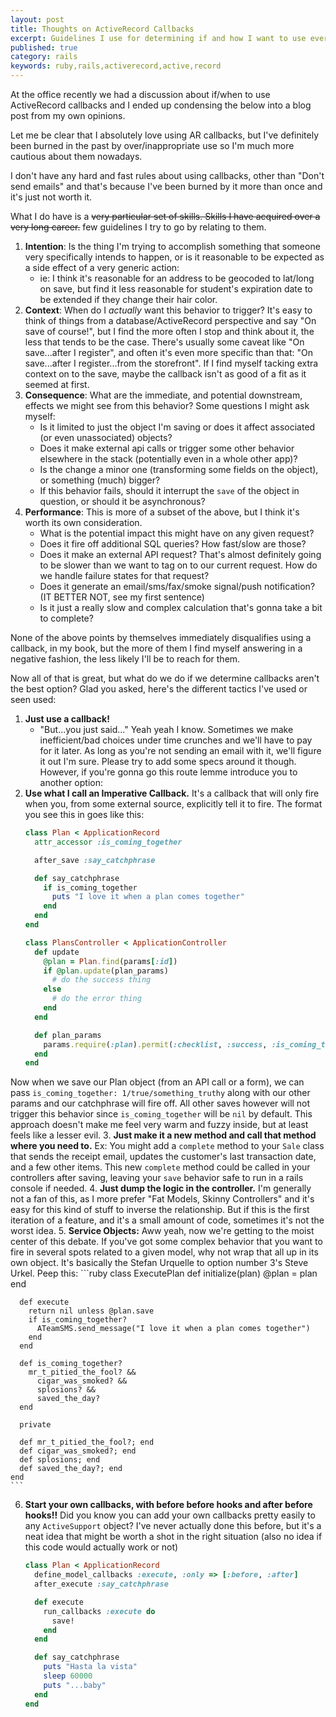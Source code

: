 ```yaml
---
layout: post
title: Thoughts on ActiveRecord Callbacks
excerpt: Guidelines I use for determining if and how I want to use everyone's favorite before/after hooks in Rails
published: true
category: rails
keywords: ruby,rails,activerecord,active,record
---
```

At the office recently we had a discussion about if/when to use ActiveRecord callbacks and I ended up condensing the below into a blog post from my own opinions.

Let me be clear that I absolutely love using AR callbacks, but I've definitely been burned in the past by over/inappropriate use so I'm much more cautious about them nowadays.

I don't have any hard and fast rules about using callbacks, other than "Don't send emails" and that's because I've been burned by it more than once and it's just not worth it.

What I do have is a ~~very particular set of skills. Skills I have acquired over a very long career.~~ few guidelines I try to go by relating to them.

1. **Intention**: Is the thing I'm trying to accomplish something that someone very specifically intends to happen, or is it reasonable to be expected as a side effect of a very generic action:
    - ie: I think it's reasonable for an address to be geocoded to lat/long on save, but find it less reasonable for student's expiration date to be extended if they change their hair color.
2. **Context**: When do I _actually_ want this behavior to trigger? It's easy to think of things from a database/ActiveRecord perspective and say "On save of course!", but I find the more often I stop and think about it, the less that tends to be the case.  There's usually some caveat like "On save...after I register", and often it's even more specific than that: "On save...after I register...from the storefront".  If I find myself tacking extra context on to the save, maybe the callback isn't as good of a fit as it seemed at first.
3. **Consequence**: What are the immediate, and potential downstream, effects we might see from this behavior?  Some questions I might ask myself:
    - Is it limited to just the object I'm saving or does it affect associated (or even unassociated) objects?
    - Does it make external api calls or trigger some other behavior elsewhere in the stack (potentially even in a whole other app)?
    - Is the change a minor one (transforming some fields on the object), or something (much) bigger?
    - If this behavior fails, should it interrupt the `save` of the object in question, or should it be asynchronous?
4. **Performance**: This is more of a subset of the above, but I think it's worth its own consideration.
    - What is the potential impact this might have on any given request?
    - Does it fire off additional SQL queries? How fast/slow are those?
    - Does it make an external API request? That's almost definitely going to be slower than we want to tag on to our current request.  How do we handle failure states for that request?
    - Does it generate an email/sms/fax/smoke signal/push notification? (IT BETTER NOT, see my first sentence)
    - Is it just a really slow and complex calculation that's gonna take a bit to complete?
  
None of the above points by themselves immediately disqualifies using a callback, in my book, but the more of them I find myself answering in a negative fashion, the less likely I'll be to reach for them.

Now all of that is great, but what do we do if we determine callbacks aren't the best option?  Glad you asked, here's the different tactics I've used or seen used:

1. **Just use a callback!**
    - "But...you just said..." Yeah yeah I know. Sometimes we make inefficient/bad choices under time crunches and we'll have to pay for it later. As long as you're not sending an email with it, we'll figure it out I'm sure.  Please try to add some specs around it though.  However, if you're gonna go this route lemme introduce you to another option:
2. **Use what I call an Imperative Callback.** It's a callback that will only fire when you, from some external source, explicitly tell it to fire.  The format you see this in goes like this:
    ```ruby
    class Plan < ApplicationRecord
      attr_accessor :is_coming_together

      after_save :say_catchphrase

      def say_catchphrase
        if is_coming_together
          puts "I love it when a plan comes together"
        end
      end
    end

    class PlansController < ApplicationController
      def update
        @plan = Plan.find(params[:id])
        if @plan.update(plan_params)
          # do the success thing
        else
          # do the error thing
        end
      end

      def plan_params
        params.require(:plan).permit(:checklist, :success, :is_coming_together)
      end
    end
    ```
  Now when we save our Plan object (from an API call or a form), we can pass `is_coming_together: 1/true/something_truthy` along with our other params and our catchphrase will fire off.  All other saves however will not trigger this behavior since `is_coming_together` will be `nil` by default.  This approach doesn't make me feel very warm and fuzzy inside, but at least feels like a lesser evil.
3. **Just make it a new method and call that method where you need to.**  Ex: You might add a `complete` method to your `Sale` class that sends the receipt email, updates the customer's last transaction date, and a few other items.  This new `complete` method could be called in your controllers after saving, leaving your `save` behavior safe to run in a rails console if needed.
4. **Just dump the logic in the controller.**  I'm generally not a fan of this, as I more prefer "Fat Models, Skinny Controllers" and it's easy for this kind of stuff to inverse the relationship.  But if this is the first iteration of a feature, and it's a small amount of code, sometimes it's not the worst idea.
5. **Service Objects:** Aww yeah, now we're getting to the moist center of this debate. If you've got some complex behavior that you want to fire in several spots related to a given model, why not wrap that all up in its own object.  It's basically the Stefan Urquelle to option number 3's Steve Urkel.  Peep this:
    ```ruby
    class ExecutePlan
      def initialize(plan)
        @plan = plan
      end

      def execute
        return nil unless @plan.save
        if is_coming_together?
          ATeamSMS.send_message("I love it when a plan comes together")
        end
      end

      def is_coming_together?
        mr_t_pitied_the_fool? &&
          cigar_was_smoked? &&
          splosions? &&
          saved_the_day?
      end

      private

      def mr_t_pitied_the_fool?; end
      def cigar_was_smoked?; end
      def splosions; end
      def saved_the_day?; end
    end
    ```
6. **Start your own callbacks, with before before hooks and after before hooks!!** Did you know you can add your own callbacks pretty easily to any `ActiveSupport` object? I've never actually done this before, but it's a neat idea that might be worth a shot in the right situation (also no idea if this code would actually work or not)
    ```ruby
    class Plan < ApplicationRecord
      define_model_callbacks :execute, :only => [:before, :after]
      after_execute :say_catchphrase

      def execute
        run_callbacks :execute do
          save!
        end
      end

      def say_catchphrase
        puts "Hasta la vista"
        sleep 60000
        puts "...baby"
      end
    end
    ```


